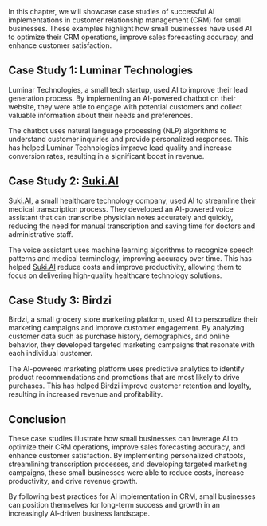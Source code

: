 
In this chapter, we will showcase case studies of successful AI implementations in customer relationship management (CRM) for small businesses. These examples highlight how small businesses have used AI to optimize their CRM operations, improve sales forecasting accuracy, and enhance customer satisfaction.

Case Study 1: Luminar Technologies
----------------------------------

Luminar Technologies, a small tech startup, used AI to improve their lead generation process. By implementing an AI-powered chatbot on their website, they were able to engage with potential customers and collect valuable information about their needs and preferences.

The chatbot uses natural language processing (NLP) algorithms to understand customer inquiries and provide personalized responses. This has helped Luminar Technologies improve lead quality and increase conversion rates, resulting in a significant boost in revenue.

Case Study 2: [Suki.AI](http://Suki.AI)
---------------------------------------

[Suki.AI](http://Suki.AI), a small healthcare technology company, used AI to streamline their medical transcription process. They developed an AI-powered voice assistant that can transcribe physician notes accurately and quickly, reducing the need for manual transcription and saving time for doctors and administrative staff.

The voice assistant uses machine learning algorithms to recognize speech patterns and medical terminology, improving accuracy over time. This has helped [Suki.AI](http://Suki.AI) reduce costs and improve productivity, allowing them to focus on delivering high-quality healthcare technology solutions.

Case Study 3: Birdzi
--------------------

Birdzi, a small grocery store marketing platform, used AI to personalize their marketing campaigns and improve customer engagement. By analyzing customer data such as purchase history, demographics, and online behavior, they developed targeted marketing campaigns that resonate with each individual customer.

The AI-powered marketing platform uses predictive analytics to identify product recommendations and promotions that are most likely to drive purchases. This has helped Birdzi improve customer retention and loyalty, resulting in increased revenue and profitability.

Conclusion
----------

These case studies illustrate how small businesses can leverage AI to optimize their CRM operations, improve sales forecasting accuracy, and enhance customer satisfaction. By implementing personalized chatbots, streamlining transcription processes, and developing targeted marketing campaigns, these small businesses were able to reduce costs, increase productivity, and drive revenue growth.

By following best practices for AI implementation in CRM, small businesses can position themselves for long-term success and growth in an increasingly AI-driven business landscape.
